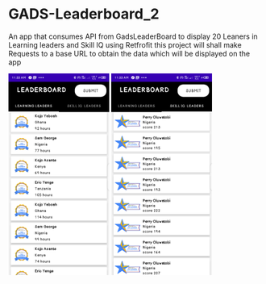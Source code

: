 # GADS-Leaderboard_2
An app that consumes API from GadsLeaderBoard to display 20 Leaners in Learning leaders and Skill IQ using Retfrofit this project will shall make Requests to a base URL to obtain the data which will be displayed on the app

 
 <img src="https://github.com/skyswyp/GADS-Leaderboard_2/blob/master/leaderboardFinalPicture.png" width="200" height="400">  <img src ="https://github.com/skyswyp/GADS-Leaderboard_2/blob/master/skillIQfinalPicture.png" width="200" height="400">
 
